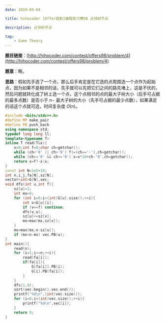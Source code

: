 ```yaml
---
date: 2019-04-04

title: hihocoder [Offer收割]编程练习赛98 占领树节点

description: 占领树节点

tag:
	- Game Theory
---
```


**题目链接**：[http://hihocoder.com/contest/offers98/problem/4](http://hihocoder.com/contest/offers98/problem/4)

**题意**：略。

**思路**：假如先手选了一个点，那么后手肯定是在它选的点周围选一个点作为起始点，因为如果不是相邻的话，先手就可以先把它们之间的路先堵上，这是不优的，然后问题就转化成了树上选一个点，这个点相邻的点的最大子树大小（后手可占据的最多点数）是否小于 $n-$ 最大子树的大小（先手可占据的最少点数），如果满足的话这个点就可选，时间复杂度 $O(n)$。

```cpp
#include <bits/stdc++.h>
#define MP make_pair
#define PB push_back
using namespace std;
typedef long long ll;
template<typename T>
inline T read(T&x){
    x=0;int f=0;char ch=getchar();
    while (ch<'0' || ch>'9') f|=(ch=='-'),ch=getchar();
    while (ch>='0' && ch<='9') x=x*10+ch-'0',ch=getchar();
    return x=f?-x:x;
}
const int N=1e5+10;
int n,i,j,fa[N],sz[N];
vector<int>G[N],vec;
void dfs(int u,int f){
    sz[u]=1;
    int mx=0;
    for (int i=0;i<(int)G[u].size();++i){
        int v=G[u][i];
        if (v==f) continue;
        dfs(v,u);
        sz[u]+=sz[v];
        mx=max(mx,sz[v]); 
    }
    mx=max(mx,n-sz[u]);
    if (mx<n-mx) vec.PB(u);
}
int main(){
    read(n);
    for (i=1;i<=n;++i){
        read(fa[i]);
        if(fa[i]){
            G[fa[i]].PB(i);
            G[i].PB(fa[i]);
        }
    }
    dfs(1,0);
    sort(vec.begin(),vec.end());
    printf("%d\n",(int)vec.size());
    for (i=0;i<(int)vec.size();++i){
        printf("%d\n",vec[i]);
    }
    return 0;
}
```